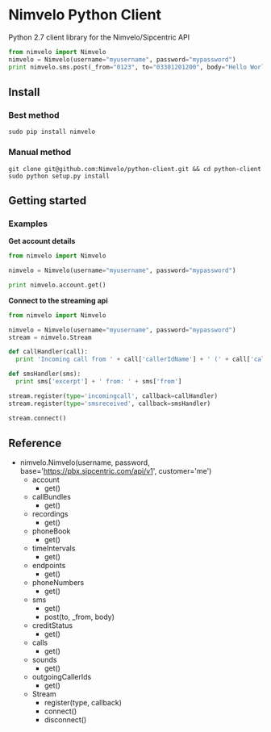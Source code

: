 # Nimvelo Python Client

Python 2.7 client library for the Nimvelo/Sipcentric API

```python
from nimvelo import Nimvelo
nimvelo = Nimvelo(username="myusername", password="mypassword")
print nimvelo.sms.post(_from="0123", to="03301201200", body="Hello World!")
```

## Install

### Best method

```
sudo pip install nimvelo
```

### Manual method

```
git clone git@github.com:Nimvelo/python-client.git && cd python-client
sudo python setup.py install
```

## Getting started

### Examples

**Get account details**

```python
from nimvelo import Nimvelo

nimvelo = Nimvelo(username="myusername", password="mypassword")

print nimvelo.account.get()
```

**Connect to the streaming api**

```python
from nimvelo import Nimvelo

nimvelo = Nimvelo(username="myusername", password="mypassword")
stream = nimvelo.Stream

def callHandler(call):
  print 'Incoming call from ' + call['callerIdName'] + ' (' + call['callerIdNumber'] + ')'

def smsHandler(sms):
  print sms['excerpt'] + ' from: ' + sms['from']

stream.register(type='incomingcall', callback=callHandler)
stream.register(type='smsreceived', callback=smsHandler)

stream.connect()
```

## Reference

- nimvelo.Nimvelo(username, password, base='https://pbx.sipcentric.com/api/v1', customer='me')
  - account
    - get()
  - callBundles
    - get()
  - recordings
    - get()
  - phoneBook
    - get()
  - timeIntervals
    - get()
  - endpoints
    - get()
  - phoneNumbers
    - get()
  - sms
    - get()
    - post(to, _from, body)
  - creditStatus
    - get()
  - calls
    - get()
  - sounds
    - get()
  - outgoingCallerIds
    - get()
  - Stream
    - register(type, callback)
    - connect()
    - disconnect()
